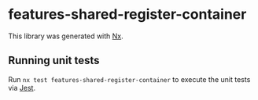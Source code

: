 # features-shared-register-container

This library was generated with [Nx](https://nx.dev).

## Running unit tests

Run `nx test features-shared-register-container` to execute the unit tests via [Jest](https://jestjs.io).
